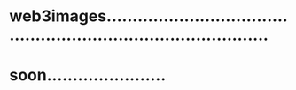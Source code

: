 # web3images.....................................................................................
# soon.......................
